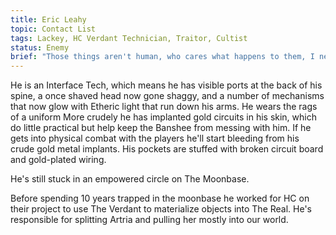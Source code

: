 ```yaml
---
title: Eric Leahy
topic: Contact List
tags: Lackey, HC Verdant Technician, Traitor, Cultist
status: Enemy
brief: "Those things aren't human, who cares what happens to them, I need power to survive."
---
```


He is an Interface Tech, which means he has visible ports at the back of his spine, a once shaved head now gone shaggy, and a number of mechanisms that now glow with Etheric light that run down his arms. He wears the rags of a uniform More crudely he has implanted gold circuits in his skin, which do little practical but help keep the Banshee from messing with him. If he gets into physical combat with the players he'll start bleeding from his crude gold metal implants. His pockets are stuffed with broken circuit board and gold-plated wiring.

He's still stuck in an empowered circle on The Moonbase.

Before spending 10 years trapped in the moonbase he worked for HC on their project to use The Verdant to materialize objects into The Real. He's responsible for splitting Artria and pulling her mostly into our world. 